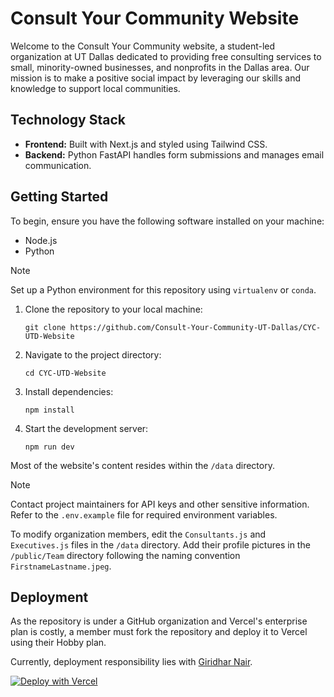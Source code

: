 # Consult Your Community Website

Welcome to the Consult Your Community website, a student-led organization at UT Dallas dedicated to providing free consulting services to small, minority-owned businesses, and nonprofits in the Dallas area. Our mission is to make a positive social impact by leveraging our skills and knowledge to support local communities.

## Technology Stack

- **Frontend:** Built with Next.js and styled using Tailwind CSS.
- **Backend:** Python FastAPI handles form submissions and manages email communication.

## Getting Started

To begin, ensure you have the following software installed on your machine:

- Node.js
- Python

> [!NOTE]
> Set up a Python environment for this repository using `virtualenv` or `conda`.

1. Clone the repository to your local machine:
   ```
   git clone https://github.com/Consult-Your-Community-UT-Dallas/CYC-UTD-Website
   ```

2. Navigate to the project directory:
   ```
   cd CYC-UTD-Website
   ```

3. Install dependencies:
   ```
   npm install
   ```

4. Start the development server:
   ```
   npm run dev
   ```

Most of the website's content resides within the `/data` directory.

> [!NOTE]
> Contact project maintainers for API keys and other sensitive information. Refer to the `.env.example` file for required environment variables.

To modify organization members, edit the `Consultants.js` and `Executives.js` files in the `/data` directory. Add their profile pictures in the `/public/Team` directory following the naming convention `FirstnameLastname.jpeg`.

## Deployment

As the repository is under a GitHub organization and Vercel's enterprise plan is costly, a member must fork the repository and deploy it to Vercel using their Hobby plan.

Currently, deployment responsibility lies with [Giridhar Nair](https://github.com/GiridharRNair/CYC-UTD-Website/tree/main).

[![Deploy with Vercel](https://vercel.com/button)](https://vercel.com/new/clone?repository-url=https%3A%2F%2Fgithub.com%2FConsult-Your-Community-UT-Dallas%2FCYC-UTD-Website&env=SENDGRID_API_KEY&envDescription=The%20SendGrid%20email%20service%20is%20used%20to%20send%20emails%20to%20the%20organization%20from%20the%20contact%20form.%20Ask%20the%20project%20maintainers%20for%20API%20keys%20and%20other%20sensitive%20information.&project-name=cycutdwebsite&repository-name=CYC-UTD-Website)
